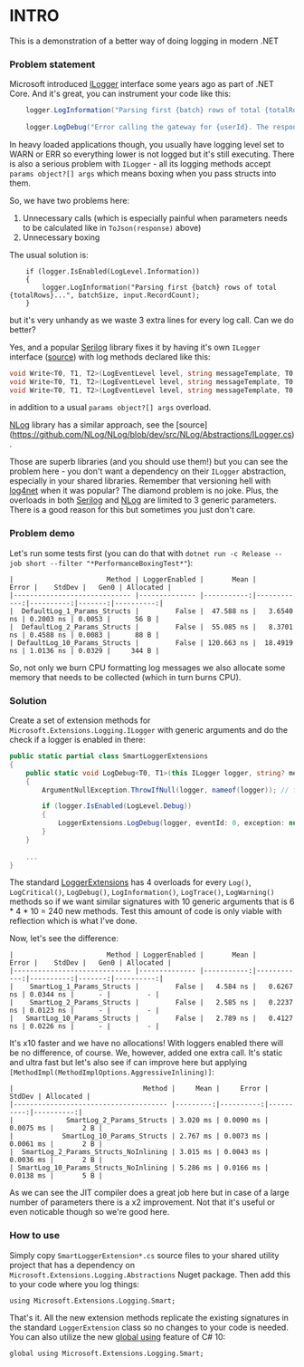 # INTRO #

This is a demonstration of a better way of doing logging in modern .NET

### Problem statement ###

Microsoft introduced [ILogger](https://learn.microsoft.com/en-us/dotnet/api/microsoft.extensions.logging.ilogger) interface some years ago as part of .NET Core. And it's great, you can instrument your code like this:
```csharp
    logger.LogInformation("Parsing first {batch} rows of total {totalRows}...", batchSize, input.RecordCount);
	
    logger.LogDebug("Error calling the gateway for {userId}. The response was: {response}.", user.Id, ToJson(response));
```

In heavy loaded applications though, you usually have logging level set to WARN or ERR so everything lower is not logged but it's still executing.
There is also a serious problem with `ILogger` - all its logging methods accept `params object?[] args` which means boxing when you pass structs into them.

So, we have two problems here:
 1. Unnecessary calls (which is especially painful when parameters needs to be calculated like in `ToJson(response)` above)
 2. Unnecessary boxing

The usual solution is:
```
    if (logger.IsEnabled(LogLevel.Information))
    {
        logger.LogInformation("Parsing first {batch} rows of total {totalRows}...", batchSize, input.RecordCount);
    }
```

but it's very unhandy as we waste 3 extra lines for every log call. Can we do better?

Yes, and a popular [Serilog](https://serilog.net/) library fixes it by having it's own `ILogger` interface ([source](https://github.com/serilog/serilog/blob/dev/src/Serilog/ILogger.cs)) with log methods declared like this:

```csharp
void Write<T0, T1, T2>(LogEventLevel level, string messageTemplate, T0 propertyValue0)
void Write<T0, T1, T2>(LogEventLevel level, string messageTemplate, T0 propertyValue0, T1 propertyValue1)
void Write<T0, T1, T2>(LogEventLevel level, string messageTemplate, T0 propertyValue0, T1 propertyValue1, T2 propertyValue2)
```

in addition to a usual `params object?[] args` overload.

[NLog](https://nlog-project.org/) library has a similar approach, see the [source] (https://github.com/NLog/NLog/blob/dev/src/NLog/Abstractions/ILogger.cs).

Those are superb libraries (and you should use them!) but you can see the problem here - you don't want a dependency on their `ILogger` abstraction, especially in your shared libraries. Remember that versioning hell with [log4net](https://logging.apache.org/log4net/) when it was popular? The diamond problem is no joke. Plus, the overloads in both [Serilog](https://serilog.net/) and [NLog](https://nlog-project.org/) are limited to 3 generic parameters. There is a good reason for this but sometimes you just don't care.

### Problem demo ###

Let's run some tests first (you can do that with `dotnet run -c Release --job short --filter "*PerformanceBoxingTest*"`):
```
|                       Method | LoggerEnabled |       Mean |       Error |    StdDev |   Gen0 | Allocated |
|----------------------------- |-------------- |-----------:|------------:|----------:|-------:|----------:|
|  DefaultLog_1_Params_Structs |         False |  47.588 ns |   3.6540 ns | 0.2003 ns | 0.0053 |      56 B |
|  DefaultLog_2_Params_Structs |         False |  55.085 ns |   8.3701 ns | 0.4588 ns | 0.0083 |      88 B |
| DefaultLog_10_Params_Structs |         False | 120.663 ns |  18.4919 ns | 1.0136 ns | 0.0329 |     344 B |
```

So, not only we burn CPU formatting log messages we also allocate some memory that needs to be collected (which in turn burns CPU).

### Solution ###

Create a set of extension methods for `Microsoft.Extensions.Logging.ILogger` with generic arguments and do the check if a logger is enabled in there:

```csharp
public static partial class SmartLoggerExtensions
{
	public static void LogDebug<T0, T1>(this ILogger logger, string? message, T0 arg0, T1 arg1)
	{
		ArgumentNullException.ThrowIfNull(logger, nameof(logger)); // fail fast

		if (logger.IsEnabled(LogLevel.Debug))
		{
			LoggerExtensions.LogDebug(logger, eventId: 0, exception: null, message, arg0, arg1); // forward to the standard implementation
		}
	}
	
	...
}
```

The standard [LoggerExtensions](https://github.com/dotnet/runtime/blob/main/src/libraries/Microsoft.Extensions.Logging.Abstractions/src/LoggerExtensions.cs) has 4 overloads for every `Log()`, `LogCritical()`, `LogDebug()`, `LogInformation()`, `LogTrace()`, `LogWarning()` methods so if we want similar signatures with 10 generic arguments that is 6 * 4 * 10 = 240 new methods. Test this amount of code is only viable with reflection which is what I've done.

Now, let's see the difference:
```
|                       Method | LoggerEnabled |       Mean |       Error |    StdDev |   Gen0 | Allocated |
|----------------------------- |-------------- |-----------:|------------:|----------:|-------:|----------:|
|    SmartLog_1_Params_Structs |         False |   4.584 ns |   0.6267 ns | 0.0344 ns |      - |         - |
|    SmartLog_2_Params_Structs |         False |   2.585 ns |   0.2237 ns | 0.0123 ns |      - |         - |
|   SmartLog_10_Params_Structs |         False |   2.789 ns |   0.4127 ns | 0.0226 ns |      - |         - |
```

It's x10 faster and we have no allocations! With loggers enabled there will be no difference, of course. We, however, added one extra call. It's static and ultra fast but let's also see if can improve here but applying `[MethodImpl(MethodImplOptions.AggressiveInlining)]`:

```
|                                Method |     Mean |     Error |    StdDev | Allocated |
|-------------------------------------- |---------:|----------:|----------:|----------:|
|             SmartLog_2_Params_Structs | 3.020 ms | 0.0090 ms | 0.0075 ms |       2 B |
|            SmartLog_10_Params_Structs | 2.767 ms | 0.0073 ms | 0.0061 ms |       2 B |
|  SmartLog_2_Params_Structs_NoInlining | 3.015 ms | 0.0043 ms | 0.0036 ms |       2 B |
| SmartLog_10_Params_Structs_NoInlining | 5.286 ms | 0.0166 ms | 0.0138 ms |       5 B |
```

As we can see the JIT compiler does a great job here but in case of a large number of parameters there is a x2 improvement. Not that it's useful or even noticable though so we're good here.

### How to use ###

Simply copy `SmartLoggerExtension*.cs` source files to your shared utility project that has a dependency on `Microsoft.Extensions.Logging.Abstractions` Nuget package. Then add this to your code where you log things:
```
using Microsoft.Extensions.Logging.Smart;
```

That's it. All the new extension methods replicate the existing signatures in the standard `LoggerExtension` class so no changes to your code is needed. You can also utilize the new [global using](https://learn.microsoft.com/en-us/dotnet/csharp/language-reference/proposals/csharp-10.0/globalusingdirective) feature of C# 10:
```
global using Microsoft.Extensions.Logging.Smart;
```


